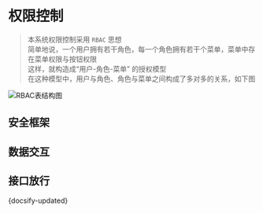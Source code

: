 # 权限控制

> 本系统权限控制采用 `RBAC` 思想  
> 简单地说，一个用户拥有若干角色，每一个角色拥有若干个菜单，菜单中存在菜单权限与按钮权限  
> 这样，就构造成“用户-角色-菜单” 的授权模型  
> 在这种模型中，用户与角色、角色与菜单之间构成了多对多的关系，如下图

![RBAC表结构图](http://81.69.99.37:9000/docs/server_manual/RBAC.jpg)

## 安全框架
## 数据交互
## 接口放行





 {docsify-updated}